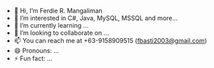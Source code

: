 - 👋 Hi, I’m Ferdie R. Mangaliman
- 👀 I’m interested in C#, Java, MySQL, MSSQL and more...
- 🌱 I’m currently learning ...
- 💞️ I’m looking to collaborate on ...
- 📫 You can reach me at +63-9158909515 (fbasti2003@gmail.com)
- 😄 Pronouns: ...
- ⚡ Fun fact: ...

<!---
fbasti2003/fbasti2003 is a ✨ special ✨ repository because its `README.md` (this file) appears on your GitHub profile.
You can click the Preview link to take a look at your changes.
--->
